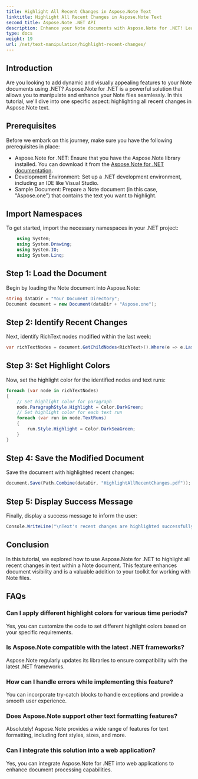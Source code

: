```yaml
---
title: Highlight All Recent Changes in Aspose.Note Text
linktitle: Highlight All Recent Changes in Aspose.Note Text
second_title: Aspose.Note .NET API
description: Enhance your Note documents with Aspose.Note for .NET! Learn how to highlight recent changes in text with this step-by-step tutorial. 
type: docs
weight: 19
url: /net/text-manipulation/highlight-recent-changes/
---
```

## Introduction
Are you looking to add dynamic and visually appealing features to your Note documents using .NET? Aspose.Note for .NET is a powerful solution that allows you to manipulate and enhance your Note files seamlessly. In this tutorial, we'll dive into one specific aspect: highlighting all recent changes in Aspose.Note text.
## Prerequisites
Before we embark on this journey, make sure you have the following prerequisites in place:
- Aspose.Note for .NET: Ensure that you have the Aspose.Note library installed. You can download it from the [Aspose.Note for .NET documentation](https://reference.aspose.com/note/net/).
- Development Environment: Set up a .NET development environment, including an IDE like Visual Studio.
- Sample Document: Prepare a Note document (in this case, "Aspose.one") that contains the text you want to highlight.
## Import Namespaces
To get started, import the necessary namespaces in your .NET project:
```csharp
    using System;
    using System.Drawing;
    using System.IO;
    using System.Linq;
```
## Step 1: Load the Document
Begin by loading the Note document into Aspose.Note:
```csharp
string dataDir = "Your Document Directory";
Document document = new Document(dataDir + "Aspose.one");
```
## Step 2: Identify Recent Changes
Next, identify RichText nodes modified within the last week:
```csharp
var richTextNodes = document.GetChildNodes<RichText>().Where(e => e.LastModifiedTime >= DateTime.Today.Subtract(TimeSpan.FromDays(7)));
```
## Step 3: Set Highlight Colors
Now, set the highlight color for the identified nodes and text runs:
```csharp
foreach (var node in richTextNodes)
{
    // Set highlight color for paragraph
    node.ParagraphStyle.Highlight = Color.DarkGreen;
    // Set highlight color for each text run
    foreach (var run in node.TextRuns)
    {
        run.Style.Highlight = Color.DarkSeaGreen;
    }
}
```
## Step 4: Save the Modified Document
Save the document with highlighted recent changes:
```csharp
document.Save(Path.Combine(dataDir, "HighlightAllRecentChanges.pdf"));
```
## Step 5: Display Success Message
Finally, display a success message to inform the user:
```csharp
Console.WriteLine("\nText's recent changes are highlighted successfully.");
```
## Conclusion
In this tutorial, we explored how to use Aspose.Note for .NET to highlight all recent changes in text within a Note document. This feature enhances document visibility and is a valuable addition to your toolkit for working with Note files.
## FAQs
### Can I apply different highlight colors for various time periods?
Yes, you can customize the code to set different highlight colors based on your specific requirements.
### Is Aspose.Note compatible with the latest .NET frameworks?
Aspose.Note regularly updates its libraries to ensure compatibility with the latest .NET frameworks.
### How can I handle errors while implementing this feature?
You can incorporate try-catch blocks to handle exceptions and provide a smooth user experience.
### Does Aspose.Note support other text formatting features?
Absolutely! Aspose.Note provides a wide range of features for text formatting, including font styles, sizes, and more.
### Can I integrate this solution into a web application?
Yes, you can integrate Aspose.Note for .NET into web applications to enhance document processing capabilities.
